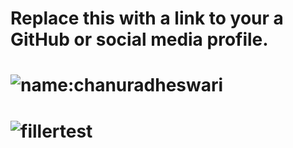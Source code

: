 # Replace this with a link to your a GitHub or social media profile.
# ![name:chanuradheswari](https://github.com/chanuradheswari/markdown-portfolio)
# ![fillertest](http://quilljs.com)
